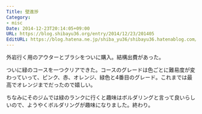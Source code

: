 ```yaml
---
Title: 壁進捗
Category:
- misc
Date: 2014-12-23T20:14:05+09:00
URL: https://blog.shibayu36.org/entry/2014/12/23/201405
EditURL: https://blog.hatena.ne.jp/shiba_yu36/shibayu36.hatenablog.com/atom/entry/8454420450077841244
---
```


外岩行く用のアウターとブラシをついに購入。結構出費があった。

ついに緑のコースを一つクリアできた。コースのグレードは色ごとに難易度が変わっていって、ピンク、赤、オレンジ、緑色と4番目のグレード。これまでは最高でオレンジまでだったので嬉しい。

ちなみにそのジムでは緑のランクに行くと趣味はボルダリングと言って良いらしいので、ようやくボルダリングが趣味になりました。終わり。

